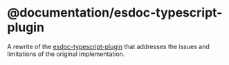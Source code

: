# @documentation/esdoc-typescript-plugin

A rewrite of the [esdoc-typescript-plugin](https://github.com/esdoc/esdoc-plugins/tree/master/esdoc-typescript-plugin)
that addresses the issues and limitations of the original implementation.
